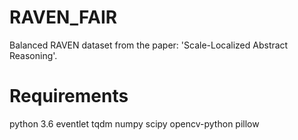 # RAVEN_FAIR
Balanced RAVEN dataset from the paper: 'Scale-Localized Abstract Reasoning'.

# Requirements
python 3.6
eventlet
tqdm
numpy
scipy
opencv-python
pillow
